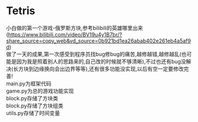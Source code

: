 # Tetris
小白做的第一个游戏-俄罗斯方块,参考bilibili的英雄哪里出来(https://www.bilibili.com/video/BV19u4y1B7br/?share_source=copy_web&vd_source=0b921bd1ea26abab402e261eb4a5af9d)  
做了一天的成果,第一次感受到程序员找bug修bug的痛苦,越修越错,越修越乱(也可能是因为我是照着别人的思路来的,自己改的时候就不够清晰),不过也还有bug没解决(长方块到边缘换向会出边界等等),还有很多功能没实现,以后有空一定要修改完善!  
main.py为框架代码  
game.py为总的游戏功能实现  
block.py存储了方块类  
block.py存储了方块组类  
utils.py存储了时间变量

